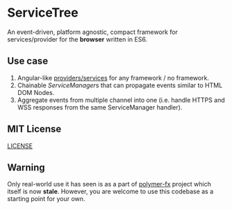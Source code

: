 # ServiceTree

An event-driven, platform agnostic, compact framework for services/provider for the **browser** written in ES6.

## Use case
1. Angular-like [providers/services](https://angular.io/guide/providers) for any framework / no framework.
2. Chainable *ServiceManager*s that can propagate events similar to HTML DOM Nodes.
3. Aggregate events from multiple channel into one (i.e. handle HTTPS and WSS responses from the same ServiceManager handler).

## MIT License
[LICENSE](LICENSE)

## Warning
Only real-world use it has seen is as a part of [polymer-fx](https://github.com/iShafayet/polymer-fx) project which itself is now **stale**. However, you are welcome to use this codebase as a starting point for your own.

